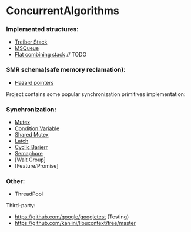 # ConcurrentAlgorithms

### Implemented structures:
* [Treiber Stack](https://books.google.ru/books/about/Systems_Programming_Coping_with_Parallel.html)
* [MSQueue](https://www.cs.rochester.edu/~scott/papers/1996_PODC_queues.pdf?)
* [Flat combining stack]() // TODO
  
### SMR schema(safe memory reclamation):
* [Hazard pointers](http://erdani.org/publications/cuj-2004-12.pdf)

Project contains some popular synchronization primitives implementation:
### Synchronization:
* [Mutex](https://github.com/VTroyanGolovyan/ConcurrentAlgorithmsAndDS/blob/main/synchronize/Mutex.hpp)
* [Condition Variable](https://github.com/VTroyanGolovyan/ConcurrentAlgorithmsAndDS/blob/main/synchronize/ConditionVariable.hpp)
* [Shared Mutex](https://github.com/VTroyanGolovyan/ConcurrentAlgorithmsAndDS/blob/main/synchronize/SharedMutex.hpp)
* [Latch](https://github.com/VTroyanGolovyan/ConcurrentAlgorithmsAndDS/blob/main/synchronize/Latch.hpp)
* [Cyclic Barierr](https://github.com/VTroyanGolovyan/ConcurrentAlgorithmsAndDS/blob/main/synchronize/CyclicBarrier.hpp)
* [Semaphore](https://github.com/VTroyanGolovyan/ConcurrentAlgorithmsAndDS/blob/main/synchronize/Semaphore.hpp)
* [Wait Group]
* [Feature/Promise]

### Other:
* ThreadPool

Third-party:
* https://github.com/google/googletest (Testing)
* https://github.com/kaniini/libucontext/tree/master
